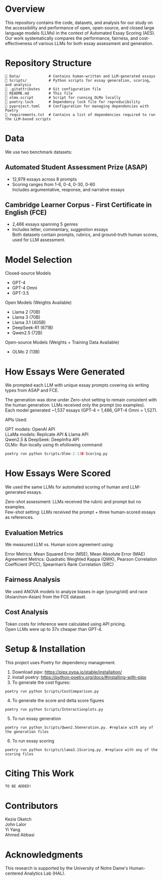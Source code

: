 # Overview

This repository contains the code, datasets, and analysis for our study on the accessibility and performance of open, open-source, and closed large language models (LLMs) in the context of Automated Essay Scoring (AES). Our work systematically compares the performance, fairness, and cost-effectiveness of various LLMs for both essay assessment and generation.

# Repository Structure

```
📂 Data/             # Contains human-written and LLM-generated essays
📂 Scripts/          # Python scripts for essay generation, scoring, and analysis
📜 .gitattributes    # Git configuration file
📜 README.md         # This file
📜 olmo.script       # Script for running OLMo locally
📜 poetry.lock       # Dependency lock file for reproducibility
📜 pyproject.toml    # Configuration for managing dependencies with Poetry
📜 requirements.txt  # Contains a list of dependencies required to run the LLM-based scripts
```

# Data
We use two benchmark datasets:

## Automated Student Assessment Prize (ASAP)

- 12,979 essays across 8 prompts
- Scoring ranges from 1-6, 0-4, 0-30, 0-60  
Includes argumentative, response, and narrative essays

## Cambridge Learner Corpus - First Certificate in English (FCE)

- 2,466 essays spanning 5 genres
- Includes letter, commentary, suggestion essays  
Both datasets contain prompts, rubrics, and ground-truth human scores, used for LLM assessment.

# Model Selection

Closed-source Models  
- GPT-4
- GPT-4 Omni
- GPT-3.5

Open Models (Weights Available)  
- Llama 2 (70B)  
- Llama 3 (70B)  
- Llama 3.1 (405B)  
- DeepSeek-R1 (671B)  
- Qwen2.5 (72B)
  
Open-source Models (Weights + Training Data Available) 
- OLMo 2 (13B)  

# How Essays Were Generated

We prompted each LLM with unique essay prompts covering six writing types from ASAP and FCE.

The generation was done under Zero-shot setting to remain consistent with the human generation: LLMs received only the prompt (no examples).  
Each model generated ~1,537 essays (GPT-4 = 1,486, GPT-4 Omni = 1,527).  

APIs Used:

GPT models: OpenAI API  
LLaMa models: Replicate API & Llama API  
Qwen2.5 & DeepSeek: DeepInfra API  
OLMo: Run locally using th efollowing command:

```python
poetry run python Scripts/Olmo-2-13B-Scoring.py
```

# How Essays Were Scored  

We used the same LLMs for automated scoring of human and LLM-generated essays.

Zero-shot assessment: LLMs received the rubric and prompt but no examples.  
Few-shot setting: LLMs received the prompt + three human-scored essays as references.  

## Evaluation Metrics  

We measured LLM vs. Human score agreement using:

Error Metrics: Mean Squared Error (MSE), Mean Absolute Error (MAE)  
Agreement Metrics: Quadratic Weighted Kappa (QWK), Pearson Correlation Coefficient (PCC), Spearman’s Rank Correlation (SRC)  

## Fairness Analysis  

We used ANOVA models to analyze biases in age (young/old) and race (Asian/non-Asian) from the FCE dataset.  

## Cost Analysis  

Token costs for inference were calculated using API pricing.  
Open LLMs were up to 37x cheaper than GPT-4.  

# Setup & Installation

This project uses Poetry for dependency management.

1. Download pipx: https://pipx.pypa.io/stable/installation/
2. Install poetry: https://python-poetry.org/docs/#installing-with-pipx
3. To generate the cost figures:

```{python}
poetry run python Scripts/CostComparison.py
```

4. To generate the score and delta score figures

```{python}
poetry run python Scripts/Interactionplots.py
```
5. To run essay generation

```{python}
poetry run python Scripts/Qwen2.5Generation.py. #replace with any of the generation files
```
6. To run essay scoring

```{python}
poetry run python Scripts/Llama3.1Scoring.py. #replace with any of the scoring files
```

# Citing This Work

```
TO BE ADDED!

```
# Contributors

Kezia Oketch  
John Lalor    
Yi Yang    
Ahmed Abbasi    

# Acknowledgments

This research is supported by the University of Notre Dame's Human-centered Analytics Lab (HAL).
